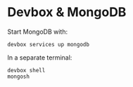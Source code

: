 # Devbox & MongoDB

Start MongoDB with:

```
devbox services up mongodb
```

In a separate terminal:

```
devbox shell
mongosh
```
